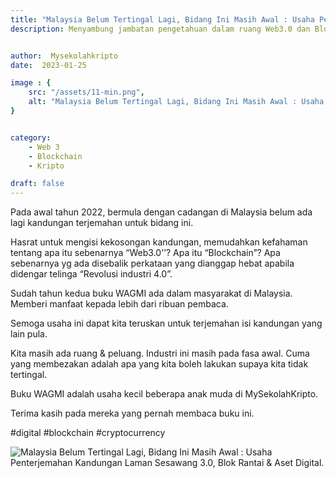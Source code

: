 ```yaml
---
title: "Malaysia Belum Tertingal Lagi, Bidang Ini Masih Awal : Usaha Penterjemahan Kandungan Laman Sesawang 3.0, Blok Rantai & Aset Digital."
description: Menyambung jambatan pengetahuan dalam ruang Web3.0 dan Blockchain di Malaysia. Membudayakan pembaca dengan wawasan dan terjemahan yang berharga.


author:  Mysekolahkripto
date:  2023-01-25

image : {
    src: "/assets/11-min.png",
    alt: "Malaysia Belum Tertingal Lagi, Bidang Ini Masih Awal : Usaha Penterjemahan Kandungan Laman Sesawang 3.0, Blok Rantai & Aset Digital",
}


category: 
    - Web 3
    - Blockchain
    - Kripto

draft: false
---
```



Pada awal tahun 2022, bermula dengan cadangan di Malaysia belum ada lagi kandungan terjemahan untuk bidang ini.

Hasrat untuk mengisi kekosongan kandungan, memudahkan kefahaman tentang apa itu sebenarnya “Web3.0'’? Apa itu “Blockchain”? Apa sebenarnya yg ada disebalik perkataan yang dianggap hebat apabila didengar telinga “Revolusi industri 4.0”.

Sudah tahun kedua buku WAGMI ada dalam masyarakat di Malaysia. Memberi manfaat kepada lebih dari ribuan pembaca.

Semoga usaha ini dapat kita teruskan untuk terjemahan isi kandungan yang lain pula.

Kita masih ada ruang & peluang. Industri ini masih pada fasa awal. Cuma yang membezakan adalah apa yang kita boleh lakukan supaya kita tidak tertingal.

Buku WAGMI adalah usaha kecil beberapa anak muda di MySekolahKripto.

Terima kasih pada mereka yang pernah membaca buku ini.

#digital #blockchain #cryptocurrency

<img src="/assets/BP4-malaysia.webp" alt="Malaysia Belum Tertingal Lagi, Bidang Ini Masih Awal : Usaha Penterjemahan Kandungan Laman Sesawang 3.0, Blok Rantai & Aset Digital." class="pt-4 w-1/2 mx-auto rounded-md">
